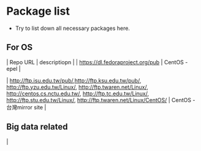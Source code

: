 # Package list 
- Try to list down all necessary packages here.

## For OS
| Repo URL | descriptiopn |
| https://dl.fedoraproject.org/pub | CentOS - epel |



| http://ftp.isu.edu.tw/pub/,http://ftp.ksu.edu.tw/pub/, http://ftp.yzu.edu.tw/Linux/, http://ftp.twaren.net/Linux/, http://centos.cs.nctu.edu.tw/, http://ftp.tc.edu.tw/Linux/, http://ftp.stu.edu.tw/Linux/, http://ftp.twaren.net/Linux/CentOS/ | CentOS - 台灣mirror site |

## Big data related
|
